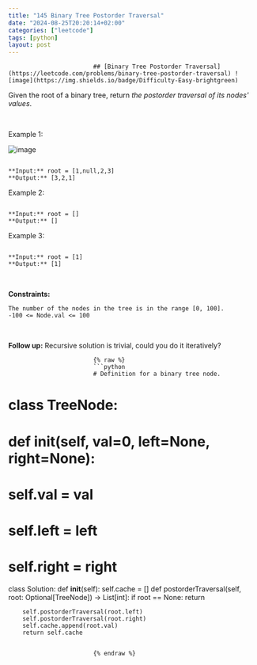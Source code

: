 ```yaml
---
title: "145 Binary Tree Postorder Traversal"
date: "2024-08-25T20:20:14+02:00"
categories: ["leetcode"]
tags: [python]
layout: post
---
```



                            ## [Binary Tree Postorder Traversal](https://leetcode.com/problems/binary-tree-postorder-traversal) ![image](https://img.shields.io/badge/Difficulty-Easy-brightgreen)

Given the root of a binary tree, return *the postorder traversal of its nodes' values*.

 

Example 1:

![image](https://assets.leetcode.com/uploads/2020/08/28/pre1.jpg)
```

**Input:** root = [1,null,2,3]
**Output:** [3,2,1]

```

Example 2:

```

**Input:** root = []
**Output:** []

```

Example 3:

```

**Input:** root = [1]
**Output:** [1]

```

 

**Constraints:**

	The number of the nodes in the tree is in the range [0, 100].
	-100 <= Node.val <= 100

 

**Follow up:** Recursive solution is trivial, could you do it iteratively?

                            {% raw %}
                            ```python
                            # Definition for a binary tree node.
# class TreeNode:
#     def __init__(self, val=0, left=None, right=None):
#         self.val = val
#         self.left = left
#         self.right = right
class Solution:
    def __init__(self):
        self.cache = []
    def postorderTraversal(self, root: Optional[TreeNode]) -> List[int]:
        if root == None:
            return
        
        self.postorderTraversal(root.left)
        self.postorderTraversal(root.right)
        self.cache.append(root.val)
        return self.cache

        
                            {% endraw %}
                            
